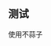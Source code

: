 ## 测试
使用不蒜子

<!-- ##{"script":"<script async src='//busuanzi.ibruce.info/busuanzi/2.3/busuanzi.pure.mini.js'></script>","bottomText":"hello"}## -->